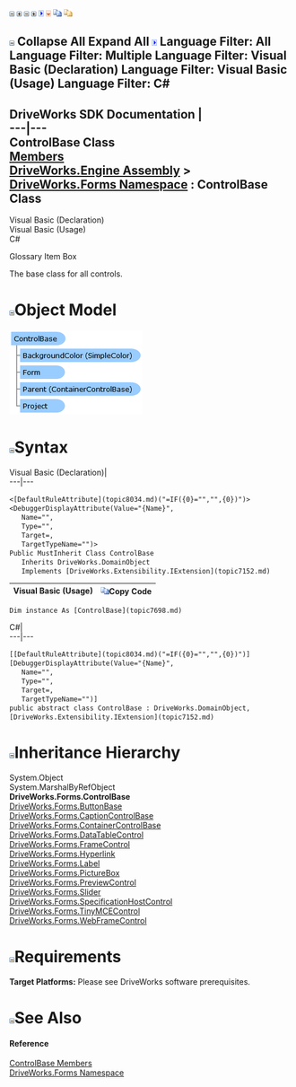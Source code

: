 ![](dotnetimages/collapse.gif) ![](dotnetimages/expand.gif) ![](dotnetimages/collapse.gif) ![](dotnetimages/expand.gif) ![](dotnetimages/drpdown.gif) ![](dotnetimages/drpdown_orange.gif) ![](dotnetimages/copycode.gif) ![](dotnetimages/copycodeHighlight.gif)

![](dotnetimages/collapse.gif) Collapse All Expand All ![](dotnetimages/drpdown.gif) Language Filter: All  Language Filter: Multiple  Language Filter: Visual Basic (Declaration) Language Filter: Visual Basic (Usage) Language Filter: C#  
---  
DriveWorks SDK Documentation  |   
---|---  
ControlBase Class   
[Members](topic7699.md)   
[DriveWorks.Engine Assembly](topic2156.md) > [DriveWorks.Forms Namespace](topic7266.md) : ControlBase Class  
---  
  
Visual Basic (Declaration)    
Visual Basic (Usage)    
C# 

Glossary Item Box

The base class for all controls. 

# ![](dotnetimages/collapse.gif)Object Model

![](dotnetdiagramimages/image404.png)

# ![](dotnetimages/collapse.gif)Syntax

Visual Basic (Declaration)|   
---|---  
      
    
    <[DefaultRuleAttribute](topic8034.md)("=IF({0}="","",{0})")>
    <DebuggerDisplayAttribute(Value="{Name}", 
       Name="", 
       Type="", 
       Target=, 
       TargetTypeName="")>
    Public MustInherit Class ControlBase 
       Inherits DriveWorks.DomainObject
       Implements [DriveWorks.Extensibility.IExtension](topic7152.md)   
  
Visual Basic (Usage)| ![](dotnetimages/copycode.gif)Copy Code  
---|---  
      
    
    Dim instance As [ControlBase](topic7698.md)  
  
C#|   
---|---  
      
    
    [[DefaultRuleAttribute](topic8034.md)("=IF({0}="","",{0})")]
    [DebuggerDisplayAttribute(Value="{Name}", 
       Name="", 
       Type="", 
       Target=, 
       TargetTypeName="")]
    public abstract class ControlBase : DriveWorks.DomainObject, [DriveWorks.Extensibility.IExtension](topic7152.md)    
  
# ![](dotnetimages/collapse.gif)Inheritance Hierarchy

System.Object  
System.MarshalByRefObject  
**DriveWorks.Forms.ControlBase**  
[DriveWorks.Forms.ButtonBase](topic7338.md)  
[DriveWorks.Forms.CaptionControlBase](topic7390.md)  
[DriveWorks.Forms.ContainerControlBase](topic7684.md)  
[DriveWorks.Forms.DataTableControl](topic7864.md)  
[DriveWorks.Forms.FrameControl](topic8112.md)  
[DriveWorks.Forms.Hyperlink](topic8126.md)  
[DriveWorks.Forms.Label](topic8235.md)  
[DriveWorks.Forms.PictureBox](topic8686.md)  
[DriveWorks.Forms.PreviewControl](topic8709.md)  
[DriveWorks.Forms.Slider](topic8900.md)  
[DriveWorks.Forms.SpecificationHostControl](topic8979.md)  
[DriveWorks.Forms.TinyMCEControl](topic9204.md)  
[DriveWorks.Forms.WebFrameControl](topic9356.md)  


# ![](dotnetimages/collapse.gif)Requirements

**Target Platforms:** Please see DriveWorks software prerequisites.

# ![](dotnetimages/collapse.gif)See Also

#### Reference

[ControlBase Members](topic7699.md)   
[DriveWorks.Forms Namespace](topic7266.md)


